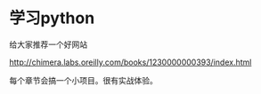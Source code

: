 # 学习python

给大家推荐一个好网站

http://chimera.labs.oreilly.com/books/1230000000393/index.html

每个章节会搞一个小项目。很有实战体验。
